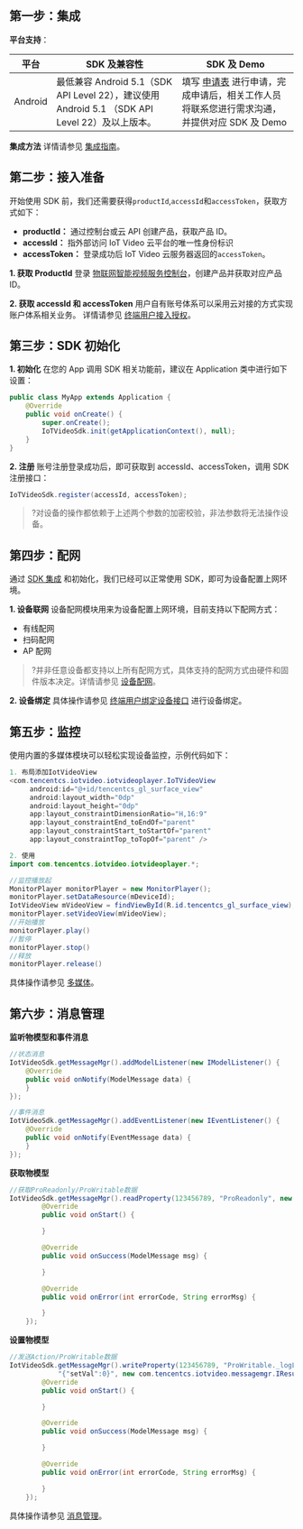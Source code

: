 
## 第一步：集成

**平台支持**：

| 平台    | SDK 及兼容性                                                 | SDK 及 Demo |
| ------ | ---------------------------------------------------------- | -------- | 
| Android | 最低兼容 Android 5.1（SDK API Level 22），建议使用 Android 5.1 （SDK API Level 22）及以上版本。 | 填写 [申请表](https://cloud.tencent.com/apply/p/ozpml9a5po) 进行申请，完成申请后，相关工作人员将联系您进行需求沟通，并提供对应 SDK 及 Demo         |

**集成方法**
详情请参见 [集成指南](https://cloud.tencent.com/document/product/1131/42245)。

## 第二步：接入准备
开始使用 SDK 前，我们还需要获得`productId`,`accessId`和`accessToken`，获取方式如下：
- **productId：** 通过控制台或云 API 创建产品，获取产品 ID。
-  **accessId：** 指外部访问 IoT Video 云平台的唯一性身份标识  
-  **accessToken：** 登录成功后 IoT Video 云服务器返回的`accessToken`。

**1. 获取 ProductId**
登录 [物联网智能视频服务控制台](https://console.cloud.tencent.com/iot-video)，创建产品并获取对应产品 ID。

**2. 获取 accessId 和 accessToken**
用户自有账号体系可以采用云对接的方式实现账户体系相关业务。  详情请参见 [终端用户接入授权](https://cloud.tencent.com/document/product/1131/42365)。


## 第三步：SDK 初始化
**1. 初始化**
在您的 App 调用 SDK 相关功能前，建议在 Application 类中进行如下设置：
```java
public class MyApp extends Application {
    @Override
    public void onCreate() {
        super.onCreate();
        IoTVideoSdk.init(getApplicationContext(), null);
    }
}
```

**2. 注册**
账号注册登录成功后，即可获取到 accessId、accessToken，调用 SDK 注册接口：
```java
IoTVideoSdk.register(accessId, accessToken);
```

>?对设备的操作都依赖于上述两个参数的加密校验，非法参数将无法操作设备。

## 第四步：配网
通过 [SDK 集成](https://cloud.tencent.com/document/product/1131/42245) 和初始化，我们已经可以正常使用 SDK，即可为设备配置上网环境。   

**1. 设备联网**
设备配网模块用来为设备配置上网环境，目前支持以下配网方式：
- 有线配网
- 扫码配网
- AP 配网 

>?并非任意设备都支持以上所有配网方式，具体支持的配网方式由硬件和固件版本决定。详情请参见 [设备配网](https://cloud.tencent.com/document/product/1131/42246)。



**2. 设备绑定**
具体操作请参见 [终端用户绑定设备接口](https://cloud.tencent.com/document/product/1131/42367) 进行设备绑定。

## 第五步：监控
使用内置的多媒体模块可以轻松实现设备监控，示例代码如下：
```java
1. 布局添加IotVideoView
<com.tencentcs.iotvideo.iotvideoplayer.IoTVideoView
     android:id="@+id/tencentcs_gl_surface_view"
     android:layout_width="0dp"
     android:layout_height="0dp"
     app:layout_constraintDimensionRatio="H,16:9"
     app:layout_constraintEnd_toEndOf="parent"
     app:layout_constraintStart_toStartOf="parent"
     app:layout_constraintTop_toTopOf="parent" />

2. 使用
import com.tencentcs.iotvideo.iotvideoplayer.*;

//监控播放起
MonitorPlayer monitorPlayer = new MonitorPlayer();
monitorPlayer.setDataResource(mDeviceId);
IotVideoView mVideoView = findViewById(R.id.tencentcs_gl_surface_view);
monitorPlayer.setVideoView(mVideoView);
//开始播放
monitorPlayer.play()
//暂停
monitorPlayer.stop()
//释放
monitorPlayer.release()
```

具体操作请参见 [多媒体](https://cloud.tencent.com/document/product/1131/42247)。

## 第六步：消息管理
**监听物模型和事件消息**
```java
//状态消息
IotVideoSdk.getMessageMgr().addModelListener(new IModelListener() {
    @Override
    public void onNotify(ModelMessage data) {
    }
});

//事件消息
IotVideoSdk.getMessageMgr().addEventListener(new IEventListener() {
    @Override
    public void onNotify(EventMessage data) {
    }
});
```

**获取物模型**
```java
//获取ProReadonly/ProWritable数据
IotVideoSdk.getMessageMgr().readProperty(123456789, "ProReadonly", new com.tencentcs.iotvideo.messagemgr.IResultListener<ModelMessage>() {
        @Override
        public void onStart() {

        }

        @Override
        public void onSuccess(ModelMessage msg) {

        }

        @Override
        public void onError(int errorCode, String errorMsg) {

        }
    });
```

**设置物模型**
```java
//发送Action/ProWritable数据
IotVideoSdk.getMessageMgr().writeProperty(123456789, "ProWritable._logLevel",
            "{"setVal":0}", new com.tencentcs.iotvideo.messagemgr.IResultListener<ModelMessage>() {
        @Override
        public void onStart() {

        }

        @Override
        public void onSuccess(ModelMessage msg) {

        }

        @Override
        public void onError(int errorCode, String errorMsg) {

        }
    });
```
具体操作请参见 [消息管理](https://cloud.tencent.com/document/product/1131/42248)。
